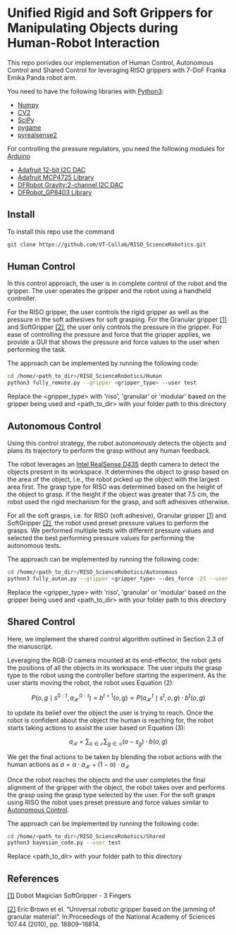 # Unified Rigid and Soft Grippers for Manipulating Objects during Human-Robot Interaction

This repo porivdes our implementation of Human Control, Autonomous Control and Shared Control for leveraging RISO grippers with 7-DoF Franka Emika Panda robot arm.

You need to have the following libraries with [Python3](https://www.python.org/):

- [Numpy](https://numpy.org/)
- [CV2](https://pypi.org/project/opencv-python/)
- [SciPy](https://scipy.org/)
- [pygame](https://www.pygame.org/news)
- [pyrealsense2](https://pypi.org/project/pyrealsense2/)

For controlling the pressure regulators, you need the following modules for [Arduino](https://www.arduino.cc/)
- [Adafruit 12-bit I2C DAC](https://www.adafruit.com/product/935)
- [Adafruit MCP4725 Library](https://github.com/adafruit/Adafruit_MCP4725)
- [DFRobot Gravity:2-channel I2C DAC](https://www.dfrobot.com/product-2613.html)
- [DFRobot_GP8403 Library](https://github.com/DFRobot/DFRobot_GP8403)

## Install 
To install this repo use the command 

```bash
git clone https://github.com/VT-Collab/RISO_ScienceRobotics.git
```
## Human Control
In this control approach, the user is in complete control of the robot and the gripper. The user operates the gripper and the robot using a handheld controller. 

For the RISO gripper, the user controls the rigid gripper as well as the pressure in the soft adhesives for soft grasping. For the Granular gripper [[1]](#references) and SoftGripper [[2]](#references), the user only controls the pressure in the gripper. For ease of controlling the pressure and force that the gripper applies, we provide a GUI that shows the pressure and force values to the user when performing the task.

The approach can be implemented by running the following code:

```bash
cd /home/<path_to_dir>/RISO_ScienceRobotics/Human
python3 fully_remote.py --gripper <gripper_type> --user test
```
Replace the <gripper_type> with 'riso', 'granular' or 'modular' based on the gripper being used and <path_to_dir> with your folder path to this directory

## Autonomous Control
Using this control strategy, the robot autonomously detects the objects and plans its trajectory to perform the grasp without any human feedback.

The robot leverages an [Intel RealSense D435](https://www.intelrealsense.com/depth-camera-d435/) depth camera to detect the objects present in its workspace. It determines the object to grasp based on the area of the object, i.e., the robot picked up the object with the largest area first. The grasp type for RISO was determined based on the height of the object to grasp. If the height if the object was greater that 7.5 cm, the robot used the rigid mechanism for the grasp, and soft adhesives otherwise.

For all the soft grasps, i.e. for RISO (soft adhesive), Granular gripper [[1]](#references) and SoftGripper [[2]](#references), the robot used preset pressure values to perform the grasps. We performed multiple tests with different pressure values and selected the best performing pressure values for performing the autonomous tests.

The approach can be implemented by running the following code:

```bash
cd /home/<path_to_dir>/RISO_ScienceRobotics/Autonomous
python3 fully_auton.py --gripper <gripper_type> --des_force -25 --user test
```

Replace the <gripper_type> with 'riso', 'granular' or 'modular' based on the gripper being used and <path_to_dir> with your folder path to this directory


## Shared Control
Here, we implement the shared control algorithm outlined in Section 2.3 of the manuscript.

Leveraging the RGB-D camera mounted at its end-effector, the robot gets the positions of all the objects in its workspace. The user inputs the grasp type to the robot using the controller before starting the experiment. As the user starts moving the robot, the robot uses Equation (2):

$$
P(o, g \mid s^{0:t}, a_\mathcal{H}^{0:t}) = b^{t+1}(o, g) \propto P(a_\mathcal{H}^t \mid s^t, o, g) \cdot b^t(o, g)
$$

to update its belief over the object the user is trying to reach. Once the robot is confident about the object the human is reaching for, the robot starts taking actions to assist the user based on Equation (3):

$$
a_\mathcal{R} = \sum_{o \in \mathcal{O}} \sum_{g \in \mathcal{G}} (o - s_g) \cdot b(o, g)
$$

We get the final actions to be taken by blending the robot actions with the human actions as $a = \alpha \cdot a_\mathcal{H} + (1 - \alpha) \cdot a_\mathcal{R}$

Once the robot reaches the objects and the user completes the final alignment of the gripper with the object, the robot takes over and performs the grasp using the grasp type selected by the user. For the soft grasps using RISO the robot uses preset pressure and force values similar to [Autonomous Control](#autonomous-control). 

The approach can be implemented by running the following code:


```bash
cd /home/<path_to_dir>/RISO_ScienceRobotics/Shared
python3 bayesian_code.py --user test
```
Replace <path_to_dir> with your folder path to this directory

## References

[[1]](https://www.soft-gripping.shop/en/robot-magician-softgripper-3-fingers.html) Dobot Magician SoftGripper - 3 Fingers

[[2]](https://www.pnas.org/doi/abs/10.1073/pnas.1003250107) Eric Brown et  el. “Universal robotic gripper based on the jamming of granular material”. In:Proceedings of the National Academy of Sciences 107.44 (2010), pp. 18809–18814.